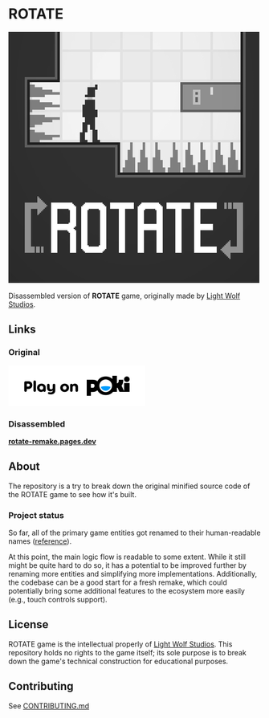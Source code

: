 # ROTATE

<img src="./logo-rotate.png" alt="ROTATE game logo" />

Disassembled version of **ROTATE** game, originally made by [Light Wolf Studios](https://lightwolfstudios.com/).

## Links

### Original

<a href="https://poki.com/en/g/rotate" alt="Play on Poki"><img src="./logo-poki.svg" alt="Poki logo"/></a>

### Disassembled

**[rotate-remake.pages.dev](https://rotate-remake.pages.dev/)**

## About

The repository is a try to break down the original minified source code of the ROTATE game to see how it's built.

### Project status

So far, all of the primary game entities got renamed to their human-readable names ([reference](https://github.com/satelllte/ROTATE/pull/9)). 

At this point, the main logic flow is readable to some extent. While it still might be quite hard to do so, it has a potential to be improved further by renaming more entities and simplifying more implementations. Additionally, the codebase can be a good start for a fresh remake, which could potentially bring some additional features to the ecosystem more easily (e.g., touch controls support).

## License

ROTATE game is the intellectual properly of [Light Wolf Studios](https://lightwolfstudios.com/). This repository holds no rights to the game itself; its sole purpose is to break down the game's technical construction for educational purposes.

## Contributing

See [CONTRIBUTING.md](CONTRIBUTING.md)
